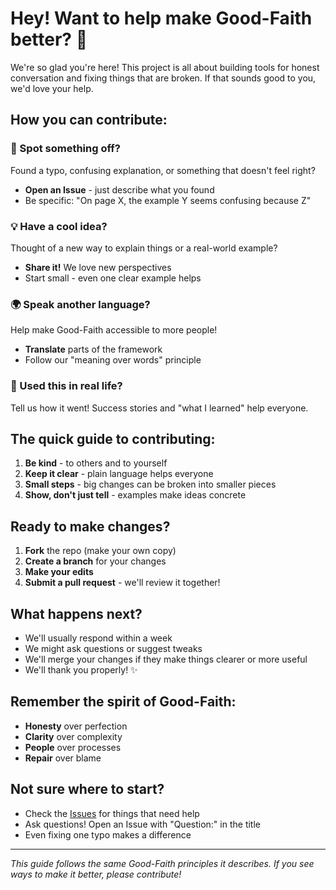 # Hey! Want to help make Good-Faith better? 🙌

We're so glad you're here! This project is all about building tools for honest conversation and fixing things that are broken. If that sounds good to you, we'd love your help.

## How you can contribute:

### 🐛 Spot something off?
Found a typo, confusing explanation, or something that doesn't feel right?
- **Open an Issue** - just describe what you found
- Be specific: "On page X, the example Y seems confusing because Z"

### 💡 Have a cool idea?
Thought of a new way to explain things or a real-world example?
- **Share it!** We love new perspectives
- Start small - even one clear example helps

### 🌍 Speak another language?
Help make Good-Faith accessible to more people!
- **Translate** parts of the framework
- Follow our "meaning over words" principle

### 🧪 Used this in real life?
Tell us how it went! Success stories and "what I learned" help everyone.

## The quick guide to contributing:

1. **Be kind** - to others and to yourself
2. **Keep it clear** - plain language helps everyone
3. **Small steps** - big changes can be broken into smaller pieces
4. **Show, don't just tell** - examples make ideas concrete

## Ready to make changes?

1. **Fork** the repo (make your own copy)
2. **Create a branch** for your changes
3. **Make your edits**
4. **Submit a pull request** - we'll review it together!

## What happens next?

- We'll usually respond within a week
- We might ask questions or suggest tweaks
- We'll merge your changes if they make things clearer or more useful
- We'll thank you properly! ✨

## Remember the spirit of Good-Faith:

- **Honesty** over perfection
- **Clarity** over complexity  
- **People** over processes
- **Repair** over blame

## Not sure where to start?

- Check the [Issues](https://github.com/moralclarity/goodfaith/issues) for things that need help
- Ask questions! Open an Issue with "Question:" in the title
- Even fixing one typo makes a difference

---

*This guide follows the same Good-Faith principles it describes. If you see ways to make it better, please contribute!*
